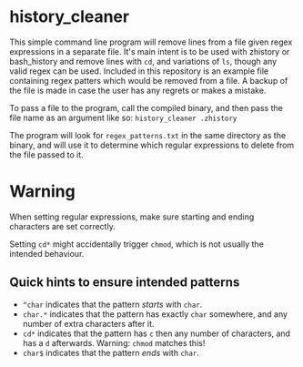 # history_cleaner

This simple command line program will remove lines from a file given regex expressions in a separate file.
It's main intent is to be used with zhistory or bash_history and remove lines with `cd`, and variations of `ls`, though any valid regex can be used.
Included in this repository is an example file containing regex patters which would be removed from a file. A backup of the file is made in case the user has any regrets or makes a mistake.

To pass a file to the program, call the compiled binary, and then pass the file name as an argument like so:
`history_cleaner .zhistory`

The program will look for `regex_patterns.txt` in the same directory as the binary, and will use it to determine which regular expressions to delete from the file passed to it.

# Warning

When setting regular expressions, make sure starting and ending characters are set correctly.

Setting `cd*` might accidentally trigger `chmod`, which is not usually the intended behaviour.

## Quick hints to ensure intended patterns

- `^char` indicates that the pattern _starts_ with `char`.
- `char.*` indicates that the pattern has exactly `char` somewhere, and any number of extra characters after it.
- `cd*` indicates that the pattern has `c` then any number of characters, and has a `d` afterwards. Warning: `chmod` matches this!
- `char$` indicates that the pattern _ends_ with `char`.
